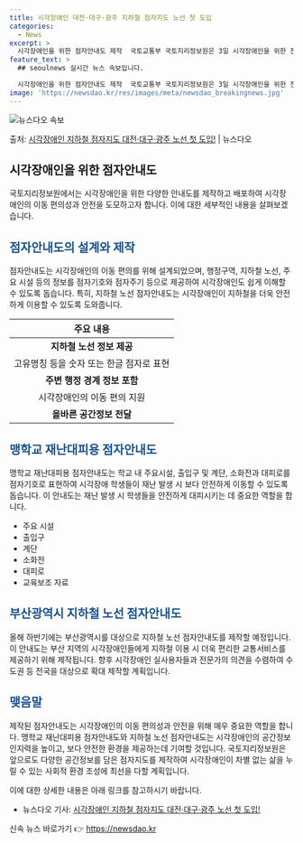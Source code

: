 ```yaml
---
title: 시각장애인 대전·대구·광주 지하철 점자지도 노선 첫 도입
categories:
  - News
excerpt: >
  시각장애인을 위한 점자안내도 제작  국토교통부 국토지리정보원은 3일 시각장애인을 위한 전국 맹학교 재난대피용…
feature_text: >
  ## seoulnews 실시간 뉴스 속보입니다.

  시각장애인을 위한 점자안내도 제작  국토교통부 국토지리정보원은 3일 시각장애인을 위한 전국 맹학교 재난대피용…
image: 'https://newsdao.kr/res/images/meta/newsdao_breakingnews.jpg'
---
```


![뉴스다오 속보](https://newsdao.kr/res/images/meta/newsdao_breakingnews.jpg)

<p>출처: <a href="https://newsdao.kr/4570" rel="dofollow">시각장애인 지하철 점자지도 대전·대구·광주 노선 첫 도입!</a> | 뉴스다오</p>

<h2 data-ke-size="size26">시각장애인을 위한 점자안내도</h2>
국토지리정보원에서는 시각장애인을 위한 다양한 안내도를 제작하고 배포하여 시각장애인의 이동 편의성과 안전을 도모하고자 합니다. 이에 대한 세부적인 내용을 살펴보겠습니다.

<h2><b><span style="color: #1a5490;">점자안내도의 설계와 제작</span></b></h2>
점자안내도는 시각장애인의 이동 편의를 위해 설계되었으며, 행정구역, 지하철 노선, 주요 시설 등의 정보를 점자기호와 점자주기 등으로 제공하여 시각장애인도 쉽게 이해할 수 있도록 돕습니다. 특히, 지하철 노선 점자안내도는 시각장애인이 지하철을 더욱 안전하게 이용할 수 있도록 도와줍니다.

<table>
<thead>
<tr>
<th style="text-align: center;">주요 내용</th>
</tr>
</thead>
<tbody>
<tr>
<td style="text-align: center; height: 17px;"><b>지하철 노선 정보 제공</b></td>
</tr>
<tr>
<td style="text-align: center;">고유명칭 등을 숫자 또는 한글 점자로 표현</td>
</tr>
<tr>
<td style="text-align: center; height: 17px;"><b>주변 행정 경계 정보 포함</b></td>
</tr>
<tr>
<td style="text-align: center;">시각장애인의 이동 편의 지원</td>
</tr>
<tr>
<td style="text-align: center; height: 17px;"><b>올바른 공간정보 전달</b></td>
</tr>
</tbody>
</table>

<h2><b><span style="color: #1a5490;">맹학교 재난대피용 점자안내도</span></b></h2>
맹학교 재난대피용 점자안내도는 학교 내 주요시설, 출입구 및 계단, 소화전과 대피로를 점자기호로 표현하여 시각장애 학생들이 재난 발생 시 보다 안전하게 이동할 수 있도록 돕습니다. 이 안내도는 재난 발생 시 학생들을 안전하게 대피시키는 데 중요한 역할을 합니다.

<ul>
<li>주요 시설</li>
<li>출입구</li>
<li>계단</li>
<li>소화전</li>
<li>대피로</li>
<li>교육보조 자료</li>
</ul>

<h2><b><span style="color: #1a5490;">부산광역시 지하철 노선 점자안내도</span></b></h2>
올해 하반기에는 부산광역시를 대상으로 지하철 노선 점자안내도를 제작할 예정입니다. 이 안내도는 부산 지역의 시각장애인들에게 지하철 이용 시 더욱 편리한 교통서비스를 제공하기 위해 제작됩니다. 향후 시각장애인 실사용자들과 전문가의 의견을 수렴하여 수도권 등 전국을 대상으로 확대 제작할 계획입니다.

<h2><b><span style="color: #1a5490;">맺음말</span></b></h2>
제작된 점자안내도는 시각장애인의 이동 편의성과 안전을 위해 매우 중요한 역할을 합니다. 맹학교 재난대피용 점자안내도와 지하철 노선 점자안내도는 시각장애인의 공간정보 인지력을 높이고, 보다 안전한 환경을 제공하는데 기여할 것입니다. 국토지리정보원은 앞으로도 다양한 공간정보를 담은 점자지도를 제작하여 시각장애인이 차별 없는 삶을 누릴 수 있는 사회적 환경 조성에 최선을 다할 계획입니다.

이에 대한 상세한 내용은 아래 링크를 참고하시기 바랍니다.
- 뉴스다오 기사: [시각장애인 지하철 점자지도 대전·대구·광주 노선 첫 도입!](https://newsdao.kr/4570) 

신속 뉴스 바로가기 👉 <a href="https://newsdao.kr" rel="dofollow">https://newsdao.kr</a>


